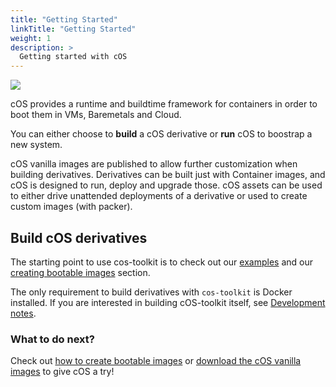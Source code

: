 ```yaml
---
title: "Getting Started"
linkTitle: "Getting Started"
weight: 1
description: >
  Getting started with cOS
---
```


![](https://docs.google.com/drawings/d/e/2PACX-1vRSuocC4_2rHeJAWW2vqinw_EZeZxTzJFo5ZwnJaL_sdKab_R_OsCTLT_LFh1_L5fUcA_2i9FIe-k69/pub?w=1223&h=691)

cOS provides a runtime and buildtime framework for containers in order to boot them in VMs, Baremetals and Cloud.

You can either choose to **build** a cOS derivative or **run** cOS to boostrap a new system.

cOS vanilla images are published to allow further customization when building derivatives. Derivatives can be built just with Container images, and cOS is designed to run, deploy and upgrade those. cOS assets can be used to either drive unattended deployments of a derivative or used to create custom images (with packer).

## Build cOS derivatives

The starting point to use cos-toolkit is to check out our [examples](https://github.com/rancher-sandbox/cOS-toolkit/tree/master/examples) and our [creating bootable images](../creating-derivatives/creating_bootable_images) section.

The only requirement to build derivatives with `cos-toolkit` is Docker installed. If you are interested in building cOS-toolkit itself, see [Development notes](../development).

### What to do next?

Check out [how to create bootable images](../creating-derivatives/creating_bootable_images) or [download the cOS vanilla images](../getting-started/download) to give cOS a try!
